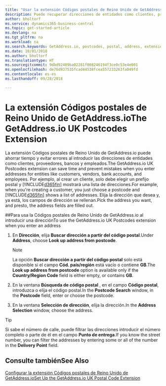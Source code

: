 ```yaml
---
title: "Usar la extensión Códigos postales de Reino Unido de GetAddress.io | Documentos de Microsoft"
description: Puede recuperar direcciones de entidades como clientes, proveedores, empleados y bancos en Reino Unido desde el servicio GetAddress.io.
author: bholtorf
ms.service: dynamics365-business-central
ms.topic: get-started-article
ms.devlang: na
ms.tgt_pltfrm: na
ms.workload: na
ms.search.keywords: GetAddress.io, postcodes, postal, address, extension
ms.date: 10/01/2018
ms.author: bholtorf
ms.translationtype: HT
ms.sourcegitcommit: 9dbd92409ba02281f008246194f3ce0c53e4e001
ms.openlocfilehash: de76d937535fcad44538fcea557233263fa049fd
ms.contentlocale: es-es
ms.lasthandoff: 09/28/2018

---
```


# <a name="the-getaddressio-uk-postcodes-extension"></a><span data-ttu-id="3b4fc-103">La extensión Códigos postales de Reino Unido de GetAddress.io</span><span class="sxs-lookup"><span data-stu-id="3b4fc-103">The GetAddress.io UK Postcodes Extension</span></span>
<span data-ttu-id="3b4fc-104">La extensión Códigos postales de Reino Unido de GetAddress.io puede ahorrar tiempo y evitar errores al introducir las direcciones de entidades como clientes, proveedores, bancos y empleados.</span><span class="sxs-lookup"><span data-stu-id="3b4fc-104">The GetAddress.io UK Postcodes extension can save time and prevent mistakes when you enter addresses for entities like customers, vendors, bank accounts, and employees.</span></span> <span data-ttu-id="3b4fc-105">Por ejemplo, al crear un cliente, solo debe elegir un prefijo postal y [!INCLUDE[d365fin](includes/d365fin_md.md)] mostrará una lista de direcciones.</span><span class="sxs-lookup"><span data-stu-id="3b4fc-105">For example, when you're creating a customer, you just choose a postcode and [!INCLUDE[d365fin](includes/d365fin_md.md)] shows a list of addresses.</span></span> <span data-ttu-id="3b4fc-106">Elija la dirección que desea y, ya está, los campos de dirección se rellenan.</span><span class="sxs-lookup"><span data-stu-id="3b4fc-106">Pick the address you want, and presto, the address fields are filled out.</span></span>  

##<a name="to-use-the-getaddressio-uk-postcodes-extension-when-you-enter-an-address"></a><span data-ttu-id="3b4fc-107">Para usa la Códigos postales de Reino Unido de GetAddress.io al introducir una dirección</span><span class="sxs-lookup"><span data-stu-id="3b4fc-107">To use the GetAddress.io UK Postcodes extension when you enter an address</span></span>
1. <span data-ttu-id="3b4fc-108">En **Dirección**, elija **Buscar dirección a partir del código postal**.</span><span class="sxs-lookup"><span data-stu-id="3b4fc-108">Under **Address**, choose **Look up address from postcode**.</span></span>  

    > [!NOTE]  
    >   <span data-ttu-id="3b4fc-109">La opción **Buscar dirección a partir del código postal** solo está disponible si el campo **Cód. país/región** está vacío o contiene **GB**.</span><span class="sxs-lookup"><span data-stu-id="3b4fc-109">The **Look up address from postcode** option is available only if the **Country/Region Code** field is either empty, or contains **GB**.</span></span>
2. <span data-ttu-id="3b4fc-110">En la ventana **Búsqueda de código postal** , en el campo **Código postal**, introduzca o elija el código postal.</span><span class="sxs-lookup"><span data-stu-id="3b4fc-110">In the **Postcode Search** window, in the **Postcode** field, enter or choose the postcode.</span></span>  
3. <span data-ttu-id="3b4fc-111">En la ventana **Selección de dirección**, elija la dirección.</span><span class="sxs-lookup"><span data-stu-id="3b4fc-111">In the **Address Selection** window, choose the address.</span></span>  

> [!TIP]  
>   <span data-ttu-id="3b4fc-112">Si sabe el número de calle, puede filtrar las direcciones introducir el número completo o parte de él en el campo **Punto de entrega**.</span><span class="sxs-lookup"><span data-stu-id="3b4fc-112">If you know the street number, you can filter the addresses by entering some or all of the number in the **Delivery Point** field.</span></span>


## <a name="see-also"></a><span data-ttu-id="3b4fc-113">Consulte también</span><span class="sxs-lookup"><span data-stu-id="3b4fc-113">See Also</span></span>
[<span data-ttu-id="3b4fc-114">Configurar la extensión Códigos postales de Reino Unido de GetAddress.io</span><span class="sxs-lookup"><span data-stu-id="3b4fc-114">Set Up the GetAddress.io UK Postal Code Extension</span></span>](LocalFunctionality/UnitedKingdom/uk-setup-postal-code-service.md)

